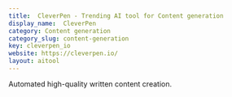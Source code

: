 ```yaml
---
title:  CleverPen - Trending AI tool for Content generation
display_name:  CleverPen
category: Content generation
category_slug: content-generation
key: cleverpen_io
website: https://cleverpen.io/
layout: aitool
---
```


Automated high-quality written content creation.
